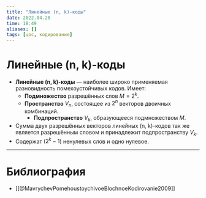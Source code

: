 ```yaml
---
title: "Линейные (n, k)-коды"
date: 2022.04.20
time: 18:49
aliases: []
tags: [цос, кодирование]
---
```


# Линейные (n, k)-коды

- **Линейные (n, k)-коды** — наиболее широко применяемая разновидность помехоустойчивых кодов. Имеет:
	- **Подмножество** разрешённых слов $M=2^{k}$.
	- **Пространство** $V_{n}$, состоящее из $2^{n}$ векторов двоичных комбинаций.
		- **Подпространство** $V_{k}$, образующееся подмножеством $M$.
- Сумма двух разрешённых векторов линейных (n, k)-кодов так же является разрешённым словом и принадлежит подпространству $V_{k}$.
- Содержат ($2^{k}-1$) ненулевых слов и одно нулевое.

---

# Библиография

- [[@MavrychevPomehoustoychivoeBlochnoeKodirovanie2009]]